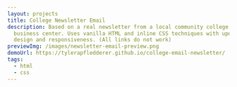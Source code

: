 ```yaml
---
layout: projects
title: College Newsletter Email
description: Based on a real newsletter from a local community college small
  business center. Uses vanilla HTML and inline CSS techniques with updated
  design and responsiveness. (All links do not work)
previewImg: /images/newsletter-email-preview.png
demoUrl: https://tylerapfledderer.github.io/college-email-newsletter/
tags:
  - html
  - css
---
```


